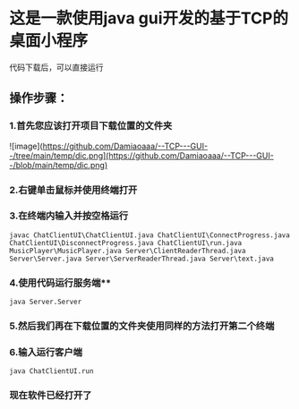 # 这是一款使用java gui开发的基于TCP的桌面小程序

 代码下载后，可以直接运行

## 操作步骤：
### 1.首先您应该打开项目下载位置的文件夹
![image](https://github.com/Damiaoaaa/--TCP---GUI--/tree/main/temp/dic.png](https://github.com/Damiaoaaa/--TCP---GUI--/blob/main/temp/dic.png)
### 2.右键单击鼠标并使用终端打开

### 3.在终端内输入并按空格运行
~~~
javac ChatClientUI\ChatClientUI.java ChatClientUI\ConnectProgress.java ChatClientUI\DisconnectProgress.java ChatClientUI\run.java MusicPlayer\MusicPlayer.java Server\ClientReaderThread.java Server\Server.java Server\ServerReaderThread.java Server\text.java
~~~

### 4.使用代码运行服务端**
~~~
java Server.Server
~~~


### 5.然后我们再在下载位置的文件夹使用同样的方法打开第二个终端

### 6.输入运行客户端
~~~
java ChatClientUI.run
~~~

### 现在软件已经打开了
